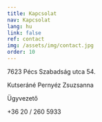 ```yaml
---
title: Kapcsolat
nav: Kapcsolat
lang: hu
link: false
ref: contact
img: /assets/img/contact.jpg
order: 10
---
```


7623 Pécs Szabadság utca 54.

Kutseráné Pernyéz Zsuzsanna

Ügyvezető

+36 20 / 260 5933
